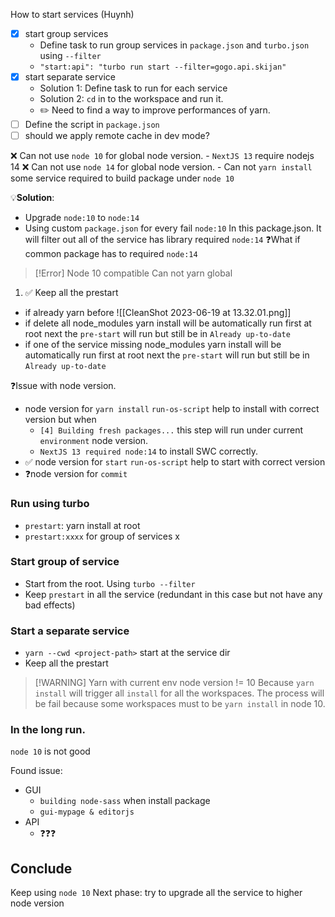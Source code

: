
How to start services (Huynh)
- [x] start group services
	- Define task to run group services in `package.json` and `turbo.json` using `--filter`
	- `"start:api": "turbo run start --filter=gogo.api.skijan"`
- [x] start separate service
	- Solution 1: Define task to run for each service
	- Solution 2: `cd` in to the workspace and run it.
	- ✏️ Need to find a way to improve performances of yarn.
- [ ] Define the script in `package.json`
- [ ] should we apply remote cache in dev mode?

❌ Can not use `node 10` for global node version.
	- `NextJS 13` require nodejs 14
❌ Can not use `node 14` for global node version.
	- Can not `yarn install` some service required to build package under `node 10`

💡**Solution**:
- Upgrade `node:10` to `node:14`
- Using custom `package.json` for every fail `node:10`
	In this package.json. It will filter out all of the service has library required `node:14`
	❓What if common package has to required  `node:14`

> [!Error] Node 10 compatible
> Can not yarn global



1. ✅ Keep all the prestart
- if already yarn before
![[CleanShot 2023-06-19 at 13.32.01.png]]
- if delete all node_modules
	yarn install will be automatically run first at root
	next the `pre-start` will run but still be in `Already up-to-date`
- if one of the service missing node_modules
	yarn install will be automatically run first at root
	next the `pre-start` will run but still be in `Already up-to-date`

❓Issue with node version.
- node version for `yarn install`
	`run-os-script` help to install with correct version but when
	- `[4] Building fresh packages...` this step will run under current `environment` node version.
	- `NextJS 13 required node:14` to install SWC correctly.
- ✅ node version for `start` 
	`run-os-script` help to start with correct version
- ❓node version for `commit`


### Run using turbo
- `prestart`: yarn install at root
- `prestart:xxxx` for group of services x

### Start group of service
- Start from the root. Using `turbo --filter`
- Keep `prestart` in all the service (redundant in this case but not have any bad effects)

### Start a separate service
- `yarn --cwd <project-path>` start at the service dir
- Keep all the prestart

> [!WARNING] Yarn with current env node version != 10
> Because `yarn install` will trigger all `install` for all the workspaces. The process will be fail because some workspaces must to be `yarn install` in node 10.


### In the long run.
`node 10` is not good 

Found issue: 
- GUI
	- `building node-sass` when install package
	- `gui-mypage & editorjs`
- API
	- ❓❓❓

## Conclude
Keep using `node 10` 
Next phase: try to upgrade all the service to higher node version



